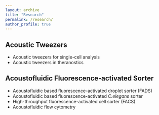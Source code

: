 ```yaml
---
layout: archive
title: "Research"
permalink: /research/
author_profile: true
---
```


## Acoustic Tweezers
* Acoustic tweezers for single-cell analysis
* Acoustic tweezers in theranostics

## Acoustofluidic Fluorescence-activated Sorter
* Acoustofluidic based fluorescence-activated droplet sorter (FADS)
* Acoustofluidic based fluorescence-activated _C.elegans_ sorter
* High-throughput fluorescence-activated cell sorter (FACS)
* Acoustofluidic flow cytometry
